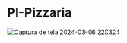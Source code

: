 # PI-Pizzaria
![Captura de tela 2024-03-08 220324](https://github.com/Guilherme-Kaua-Silva/PI-Pizzaria/assets/145725352/341816d8-09f2-417a-a1ce-681a19e5a724)
